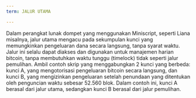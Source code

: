 ```yaml
---
term: JALUR UTAMA

---
```

Dalam perangkat lunak dompet yang menggunakan Miniscript, seperti Liana misalnya, jalur utama mengacu pada sekumpulan kunci yang memungkinkan pengeluaran dana secara langsung, tanpa syarat waktu. Jalur ini selalu dapat diakses dan digunakan untuk manajemen harian bitcoin, tanpa membutuhkan waktu tunggu (timelock) tidak seperti jalur pemulihan. Ambil contoh skrip yang menggabungkan 2 kunci yang berbeda: kunci A, yang mengotorisasi pengeluaran bitcoin secara langsung, dan kunci B, yang mengizinkan pengeluaran setelah penundaan yang ditentukan oleh penguncian waktu sebesar 52.560 blok. Dalam contoh ini, kunci A berasal dari jalur utama, sedangkan kunci B berasal dari jalur pemulihan.